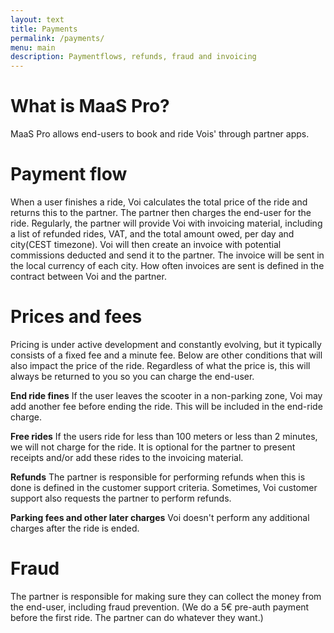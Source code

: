 ```yaml
---
layout: text
title: Payments
permalink: /payments/
menu: main
description: Paymentflows, refunds, fraud and invoicing
---
```

# What is MaaS Pro?
MaaS Pro allows end-users to book and ride Vois' through partner apps.

# Payment flow
When a user finishes a ride, Voi calculates the total price of the ride and returns this to the partner. The partner then charges the end-user for the ride. Regularly, the partner will provide Voi with invoicing material, including a list of refunded rides, VAT, and the total amount owed, per day and city(CEST timezone). Voi will then create an invoice with potential commissions deducted and send it to the partner. The invoice will be sent in the local currency of each city. How often invoices are sent is defined in the contract between Voi and the partner.

# Prices and fees
Pricing is under active development and constantly evolving, but it typically consists of a fixed fee and a minute fee. Below are other conditions that will also impact the price of the ride. Regardless of what the price is, this will always be returned to you so you can charge the end-user.

__End ride fines__ If the user leaves the scooter in a non-parking zone, Voi may add another fee before ending the ride. This will be included in the end-ride charge.

__Free rides__ If the users ride for less than 100 meters or less than 2 minutes, we will not charge for the ride. It is optional for the partner to present receipts and/or add these rides to the invoicing material.

__Refunds__ The partner is responsible for performing refunds when this is done is defined in the customer support criteria. Sometimes, Voi customer support also requests the partner to perform refunds.

__Parking fees and other later charges__ Voi doesn't perform any additional charges after the ride is ended.

# Fraud
The partner is responsible for making sure they can collect the money from the end-user, including fraud prevention. (We do a 5€ pre-auth payment before the first ride. The partner can do whatever they want.)
